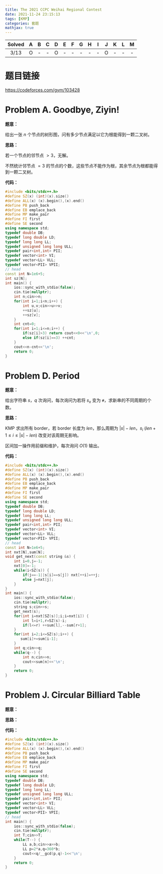 ```yaml
---
title: The 2021 CCPC Weihai Regional Contest
date: 2021-11-24 23:15:13
tags: [KMP]
categories: 套题
mathjax: true
---
```


| Solved |   A   |   B   |   C   |   D   |   E   |   F   |   G   |   H   |   I   |   J   |   K   |   L   |   M   |
| :----: | :---: | :---: | :---: | :---: | :---: | :---: | :---: | :---: | :---: | :---: | :---: | :---: | :---: |
|  3/13  |   O   |   -   |   -   |   O   |   -   |   -   |   -   |   -   |   -   |   O   |   -   |   -   |   -   |

# 题目链接

<https://codeforces.com/gym/103428>

<!--more-->

# Problem A. Goodbye, Ziyin!

**题意：**

给出一张 $n$ 个节点的树形图，问有多少节点满足以它为根能得到一颗二叉树。

**思路：**

若一个节点的邻节点 $>3$，无解。

不然统计邻节点 $=3$ 的节点的个数，这些节点不能作为根，其余节点为根都能得到一颗二叉树。

**代码：**

```cpp
#include <bits/stdc++.h>
#define SZ(x) (int)(x).size()
#define ALL(x) (x).begin(),(x).end()
#define PB push_back
#define EB emplace_back
#define MP make_pair
#define FI first
#define SE second
using namespace std;
typedef double DB;
typedef long double LD;
typedef long long LL;
typedef unsigned long long ULL;
typedef pair<int,int> PII;
typedef vector<int> VI;
typedef vector<LL> VLL;
typedef vector<PII> VPII;
// head
const int N=1e6+5;
int sz[N];
int main() {
    ios::sync_with_stdio(false);
    cin.tie(nullptr);
    int n;cin>>n;
    for(int i=1;i<n;i++) {
        int u,v;cin>>u>>v;
        ++sz[u];
        ++sz[v];
    }
    int cnt=0;
    for(int i=1;i<=n;i++) {
        if(sz[i]>3) return cout<<0<<'\n',0;
        else if(sz[i]==3) ++cnt;
    }
    cout<<n-cnt<<'\n';
    return 0;
}
```

# Problem D. Period

**题意：**

给出字符串 $s$，$q$ 次询问，每次询问为若将 $s_x$ 变为 `#`，求新串的不同周期的个数。

**思路：**

KMP 求出所有 border，若 border 长度为 $len$，那么周期为 $|s|-len$，$s_i$ $(len+1\le i \le |s|-len)$ 改变对该周期无影响。

区间加一操作用前缀和维护，每次询问 $O(1)$ 输出。

**代码：**

```cpp
#include <bits/stdc++.h>
#define SZ(x) (int)(x).size()
#define ALL(x) (x).begin(),(x).end()
#define PB push_back
#define EB emplace_back
#define MP make_pair
#define FI first
#define SE second
using namespace std;
typedef double DB;
typedef long double LD;
typedef long long LL;
typedef unsigned long long ULL;
typedef pair<int,int> PII;
typedef vector<int> VI;
typedef vector<LL> VLL;
typedef vector<PII> VPII;
// head
const int N=1e6+5;
int nxt[N],sum[N];
void get_next(const string &s) {
    int i=0,j=-1;
    nxt[0]=-1;
    while(i<SZ(s)) {
        if(j==-1||s[i]==s[j]) nxt[++i]=++j;
        else j=nxt[j];
    }
}
int main() {
    ios::sync_with_stdio(false);
    cin.tie(nullptr);
    string s;cin>>s;
    get_next(s);
    for(int i=nxt[SZ(s)];i;i=nxt[i]) {
        int l=i+1,r=SZ(s)-i;
        if(l<=r) ++sum[l],--sum[r+1];
    }
    for(int i=2;i<=SZ(s);i++) {
       sum[i]+=sum[i-1];
    }
    int q;cin>>q;
    while(q--) {
        int n;cin>>n;
        cout<<sum[n]<<'\n';
    }
    return 0;
}
```

# Problem J. Circular Billiard Table

**题意：**

**思路：**

**代码：**

```cpp
#include <bits/stdc++.h>
#define SZ(x) (int)(x).size()
#define ALL(x) (x).begin(),(x).end()
#define PB push_back
#define EB emplace_back
#define MP make_pair
#define FI first
#define SE second
using namespace std;
typedef double DB;
typedef long double LD;
typedef long long LL;
typedef unsigned long long ULL;
typedef pair<int,int> PII;
typedef vector<int> VI;
typedef vector<LL> VLL;
typedef vector<PII> VPII;
// head
int main() {
    ios::sync_with_stdio(false);
    cin.tie(nullptr);
    int T;cin>>T;
    while(T--) {
        LL a,b;cin>>a>>b;
        LL p=2*a,q=360*b;
        cout<<q/__gcd(p,q)-1<<'\n';
    }
    return 0;
}
```